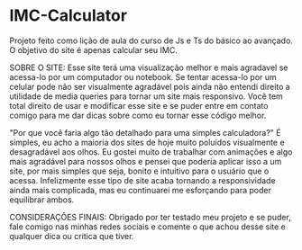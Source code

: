 # IMC-Calculator
Projeto feito como lição de aula do curso de Js e Ts do básico ao avançado. O objetivo do site é apenas calcular seu IMC.

SOBRE O SITE: 
  Esse site terá uma visualização melhor e mais agradavel se acessa-lo por um computador ou notebook.
Se tentar acessa-lo por um celular pode não ser visualmente agradável pois ainda não entendi direito a utilidade de media queries para tornar um site mais responsivo.
Você tem total direito de usar e modificar esse site e se puder entre em contato comigo para me dar dicas sobre como eu tornar esse código melhor.

"Por que você faria algo tão detalhado para uma simples calculadora?"
É simples, eu acho a maioria dos sites de hoje muito poluídos visualmente e desagradável aos olhos. Eu gostei muito de trabalhar com animações e algo mais agradável para nossos olhos
e pensei que poderia aplicar isso a um site, por mais simples que seja, bonito e intuitivo para o usuário que o acessa. Infelizmente esse tipo de site acaba tornando a responsividade
ainda mais complicada, mas eu continuarei me esforçando para poder equilibrar ambos.

CONSIDERAÇÕES FINAIS:
  Obrigado por ter testado meu projeto e se puder, fale comigo nas minhas redes sociais e comente o que achou desse site e qualquer dica ou critica que tiver.
